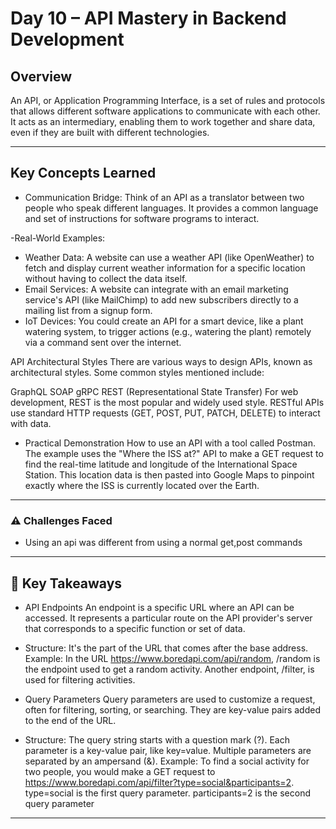 # Day 10 – API Mastery in Backend Development

## Overview
An API, or Application Programming Interface, is a set of rules and protocols that allows different software applications to communicate with each other. It acts as an intermediary, enabling them to work together and share data, even if they are built with different technologies.

---

## Key Concepts Learned
- Communication Bridge: Think of an API as a translator between two people who speak different languages. It provides a common language and set of instructions for software programs to interact.

-Real-World Examples:
- Weather Data: A website can use a weather API (like OpenWeather) to fetch and display current weather information for a specific location without having to collect the data itself.
- Email Services: A website can integrate with an email marketing service's API (like MailChimp) to add new subscribers directly to a mailing list from a signup form.
- IoT Devices: You could create an API for a smart device, like a plant watering system, to trigger actions (e.g., watering the plant) remotely via a command sent over the internet.

API Architectural Styles
There are various ways to design APIs, known as architectural styles. Some common styles mentioned include:

GraphQL
SOAP
gRPC
REST (Representational State Transfer)
For web development, REST is the most popular and widely used style. RESTful APIs use standard HTTP requests (GET, POST, PUT, PATCH, DELETE) to interact with data.

- Practical Demonstration
 How to use an API with a tool called Postman. The example uses the "Where the ISS at?" API to make a GET request to find the real-time latitude and longitude of the International Space Station. This location data is then pasted into Google Maps to pinpoint exactly where the ISS is currently located over the Earth.

 ---

 ### ⚠️ Challenges Faced
- Using an api was different from using a normal get,post commands

---
## 🚀 Key Takeaways
- API Endpoints
An endpoint is a specific URL where an API can be accessed. It represents a particular route on the API provider's server that corresponds to a specific function or set of data.

- Structure: It's the part of the URL that comes after the base address.
Example: In the URL https://www.boredapi.com/api/random, /random is the endpoint used to get a random activity. Another endpoint, /filter, is used for filtering activities.

- Query Parameters
Query parameters are used to customize a request, often for filtering, sorting, or searching. They are key-value pairs added to the end of the URL.

- Structure:
The query string starts with a question mark (?).
Each parameter is a key-value pair, like key=value.
Multiple parameters are separated by an ampersand (&).
Example: To find a social activity for two people, you would make a GET request to https://www.boredapi.com/api/filter?type=social&participants=2.
type=social is the first query parameter.
participants=2 is the second query parameter
---